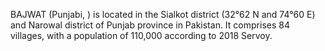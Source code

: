 BAJWAT (Punjabi, ) is located in the Sialkot district (32°62 N and 74°60 E) and Narowal district of Punjab province in Pakistan. It comprises 84 villages, with a population of 110,000 according to 2018 Servoy.
